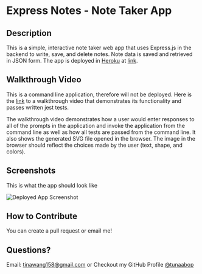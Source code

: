 # Express Notes - Note Taker App

## Description

This is a simple, interactive note taker web app that uses Express.js in the backend to write, save, and delete notes. Note data is saved and retrieved in JSON form. The app is deployed in [Heroku](https://www.heroku.com/) at [link](). 

## Walkthrough Video
This is a command line application, therefore will not be deployed. Here is the [link](https://drive.google.com/file/d/1-n10TWwoxJQDN6vsBuo5zbTT3dl_Fjdp/view) to a walkthrough video that demonstrates its functionality and passes written jest tests. 

The walkthrough video demonstrates how a user would enter responses to all of the prompts in the application and invoke the application from the command line as well as how all tests are passed from the command line. It also shows the generated SVG file opened in the browser. The image in the browser should reflect the choices made by the user (text, shape, and colors).

## Screenshots

This is what the app should look like

![Deployed App Screenshot](./screenshots/ss.png)

## How to Contribute <a name="contribute"/>

You can create a pull request or email me! 
  
## Questions? <a name="questions"/>

Email: tinawang158@gmail.com or
Checkout my GitHub Profile [@tunaabop](https://github.com/tunaabop)
